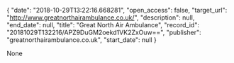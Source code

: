 {
  "date": "2018-10-29T13:22:16.668281", 
  "open_access": false, 
  "target_url": "http://www.greatnorthairambulance.co.uk/", 
  "description": null, 
  "end_date": null, 
  "title": "Great North Air Ambulance", 
  "record_id": "20181029T132216/APZ9DuGM2oekd1VK2ZxOuw==", 
  "publisher": "greatnorthairambulance.co.uk", 
  "start_date": null
}

None